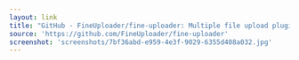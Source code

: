 ```yaml
---
layout: link
title: "GitHub - FineUploader/fine-uploader: Multiple file upload plugin with image previews, drag and drop, progress bars. S3 and Azure support, image scaling, form support, chunking, resume, pause, and tons of other features."
source: 'https://github.com/FineUploader/fine-uploader'
screenshot: 'screenshots/7bf36abd-e959-4e3f-9029-6355d408a032.jpg'
---
```


